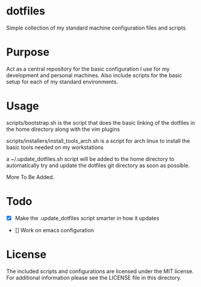 # dotfiles
Simple collection of my standard machine configuration files and scripts

# Purpose

Act as a central repository for the basic configuration I use for my development
and personal machines. Also include scripts for the basic setup for each of my
standard environments.

# Usage

scripts/bootstrap.sh is the script that does the basic linking of the dotfiles in the home directory along with the vim plugins

scripts/installers/install_tools_arch.sh is a script for arch linux to install the basic tools needed on my workstations

a ~/.update_dotfiles.sh script will be added to the home directory to automatically try and update the dotfiles git directory as soon as possible.

More To Be Added.

# Todo

- [x] Make the .update_dotfiles script smarter in how it updates
- [] Work on emacs configuration

# License

The included scripts and configurations are licensed under the MIT license.
For additional information please see the LICENSE file in this directory.
